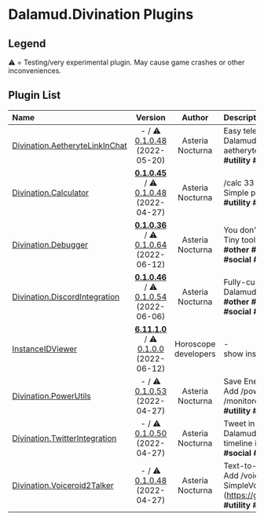 # Dalamud.Divination Plugins

## Legend

⚠️ = Testing/very experimental plugin. May cause game crashes or other inconveniences.

## Plugin List

| Name | Version | Author | Description |
|:-----|:-------:|:------:|:------------|
| [Divination.AetheryteLinkInChat](https://github.com/horoscope-dev/Dalamud.Divination.AetheryteLinkInChat) | - / ⚠️ [0.1.0.48](https://horoscope-dev.github.io/Dalamud.DivinationPluginRepo/dist/testing/Divination.AetheryteLinkInChat/latest.zip) (2022-05-20) | Asteria Nocturna | Easy teleport for Mob Hunting<br>Dalamud Plugin to add a link to teleport to the nearest aetheryte. Teleporter plugin required!<br>**\#utility** **\#teleporter** |
| [Divination.Calculator](https://github.com/horoscope-dev/Dalamud.Divination.Calculator) | **[0.1.0.45](https://horoscope-dev.github.io/Dalamud.DivinationPluginRepo/dist/stable/Divination.Calculator/latest.zip)** / ⚠️ [0.1.0.48](https://horoscope-dev.github.io/Dalamud.DivinationPluginRepo/dist/testing/Divination.Calculator/latest.zip) (2022-04-27) | Asteria Nocturna | /calc 33 - 4<br>Simple plugin to just add /calc command.<br>**\#utility** **\#utility** |
| [Divination.Debugger](https://github.com/horoscope-dev/Dalamud.Divination.Debugger) | **[0.1.0.36](https://horoscope-dev.github.io/Dalamud.DivinationPluginRepo/dist/stable/Divination.Debugger/latest.zip)** / ⚠️ [0.1.0.64](https://horoscope-dev.github.io/Dalamud.DivinationPluginRepo/dist/testing/Divination.Debugger/latest.zip) (2022-06-12) | Asteria Nocturna | You don't need this unless you are developer.<br>Tiny tool to inspect game...<br>**\#other** **\#jobs** **\#ui** **\#minigames** **\#inventory** **\#sound** **\#social** **\#utility** **\#Development** **\#Debug** |
| [Divination.DiscordIntegration](https://github.com/horoscope-dev/Dalamud.Divination.DiscordIntegration) | **[0.1.0.46](https://horoscope-dev.github.io/Dalamud.DivinationPluginRepo/dist/stable/Divination.DiscordIntegration/latest.zip)** / ⚠️ [0.1.0.54](https://horoscope-dev.github.io/Dalamud.DivinationPluginRepo/dist/testing/Divination.DiscordIntegration/latest.zip) (2022-06-06) | Asteria Nocturna | Fully-customizable Rich Presence Plugin<br>Dalamud Plugin to support Rich Presence for FFXIV.<br>**\#other** **\#jobs** **\#ui** **\#minigames** **\#inventory** **\#sound** **\#social** **\#utility** **\#Discord** |
| [InstanceIDViewer](https://github.com/horoscope-dev/Dalamud.Divination.InstanceIDViewer) | **[6.11.1.0](https://horoscope-dev.github.io/Dalamud.DivinationPluginRepo/dist/stable/Divination.InstanceIDViewer/latest.zip)** / ⚠️ [0.1.0.0](https://horoscope-dev.github.io/Dalamud.DivinationPluginRepo/dist/testing/Divination.InstanceIDViewer/latest.zip) (2022-06-12) | Horoscope developers | -<br>show instance id in chat when instance changed<br> |
| [Divination.PowerUtils](https://github.com/horoscope-dev/Dalamud.Divination.PowerUtils) | - / ⚠️ [0.1.0.53](https://horoscope-dev.github.io/Dalamud.DivinationPluginRepo/dist/testing/Divination.PowerUtils/latest.zip) (2022-04-27) | Asteria Nocturna | Save Energy!<br>Add /power save, /power balance, /power perf, /monitoroff commands for power management<br>**\#utility** **\#Command** |
| [Divination.TwitterIntegration](https://github.com/horoscope-dev/Dalamud.Divination.TwitterIntegration) | - / ⚠️ [0.1.0.50](https://horoscope-dev.github.io/Dalamud.DivinationPluginRepo/dist/testing/Divination.TwitterIntegration/latest.zip) (2022-04-27) | Asteria Nocturna | Tweet in FFXIV chat.<br>Dalamud Plugin to add tweet function and Twitter timeline in FFXIV chat<br>**\#social** **\#Twitter** |
| [Divination.Voiceroid2Talker](https://github.com/horoscope-dev/Dalamud.Divination.Voiceroid2Talker) | - / ⚠️ [0.1.0.48](https://horoscope-dev.github.io/Dalamud.DivinationPluginRepo/dist/testing/Divination.Voiceroid2Talker/latest.zip) (2022-04-27) | Asteria Nocturna | Text-to-Speech for Voiceroid2<br>Add /voiceroid2 command into FFXIV. Require SimpleVoiceroid2Proxy (https://github.com/SlashNephy/SimpleVoiceroid2Proxy).<br>**\#utility** **\#Text-to-speech** **\#Voiceroid** |